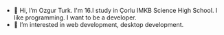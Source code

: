 - 👋 Hi, I’m Ozgur Turk. I'm 16.I study in Çorlu IMKB Science High School. I like programming. I want to be a developer.
- 👀 I’m interested in web development, desktop development.
